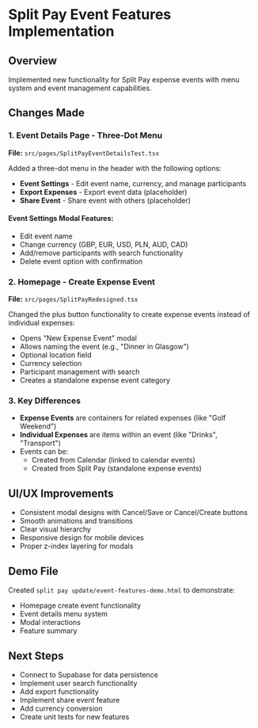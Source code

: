 # Split Pay Event Features Implementation

## Overview
Implemented new functionality for Split Pay expense events with menu system and event management capabilities.

## Changes Made

### 1. Event Details Page - Three-Dot Menu
**File:** `src/pages/SplitPayEventDetailsTest.tsx`

Added a three-dot menu in the header with the following options:
- **Event Settings** - Edit event name, currency, and manage participants
- **Export Expenses** - Export event data (placeholder)
- **Share Event** - Share event with others (placeholder)

#### Event Settings Modal Features:
- Edit event name
- Change currency (GBP, EUR, USD, PLN, AUD, CAD)
- Add/remove participants with search functionality
- Delete event option with confirmation

### 2. Homepage - Create Expense Event
**File:** `src/pages/SplitPayRedesigned.tsx`

Changed the plus button functionality to create expense events instead of individual expenses:
- Opens "New Expense Event" modal
- Allows naming the event (e.g., "Dinner in Glasgow")
- Optional location field
- Currency selection
- Participant management with search
- Creates a standalone expense event category

### 3. Key Differences
- **Expense Events** are containers for related expenses (like "Golf Weekend")
- **Individual Expenses** are items within an event (like "Drinks", "Transport")
- Events can be:
  - Created from Calendar (linked to calendar events)
  - Created from Split Pay (standalone expense events)

## UI/UX Improvements
- Consistent modal designs with Cancel/Save or Cancel/Create buttons
- Smooth animations and transitions
- Clear visual hierarchy
- Responsive design for mobile devices
- Proper z-index layering for modals

## Demo File
Created `split pay update/event-features-demo.html` to demonstrate:
- Homepage create event functionality
- Event details menu system
- Modal interactions
- Feature summary

## Next Steps
- Connect to Supabase for data persistence
- Implement user search functionality
- Add export functionality
- Implement share event feature
- Add currency conversion
- Create unit tests for new features